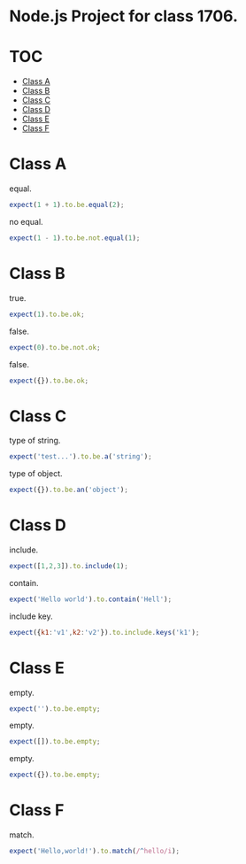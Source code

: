 # Node.js Project for class 1706.
# TOC
   - [Class A](#class-a)
   - [Class B](#class-b)
   - [Class C](#class-c)
   - [Class D](#class-d)
   - [Class E](#class-e)
   - [Class F](#class-f)
<a name=""></a>

<a name="class-a"></a>
# Class A
equal.

```js
expect(1 + 1).to.be.equal(2);
```

no equal.

```js
expect(1 - 1).to.be.not.equal(1);
```

<a name="class-b"></a>
# Class B
true.

```js
expect(1).to.be.ok;
```

false.

```js
expect(0).to.be.not.ok;
```

false.

```js
expect({}).to.be.ok;
```

<a name="class-c"></a>
# Class C
type of string.

```js
expect('test...').to.be.a('string');
```

type of object.

```js
expect({}).to.be.an('object');
```

<a name="class-d"></a>
# Class D
include.

```js
expect([1,2,3]).to.include(1);
```

contain.

```js
expect('Hello world').to.contain('Hell');
```

include key.

```js
expect({k1:'v1',k2:'v2'}).to.include.keys('k1');
```

<a name="class-e"></a>
# Class E
empty.

```js
expect('').to.be.empty;
```

empty.

```js
expect([]).to.be.empty;
```

empty.

```js
expect({}).to.be.empty;
```

<a name="class-f"></a>
# Class F
match.

```js
expect('Hello,world!').to.match(/^hello/i);
```
